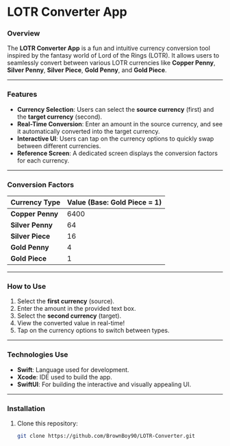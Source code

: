 # LOTR Converter App

### Overview
The **LOTR Converter App** is a fun and intuitive currency conversion tool inspired by the fantasy world of Lord of the Rings (LOTR). It allows users to seamlessly convert between various LOTR currencies like **Copper Penny**, **Silver Penny**, **Silver Piece**, **Gold Penny**, and **Gold Piece**.

---

### Features
- **Currency Selection**: Users can select the **source currency** (first) and the **target currency** (second).
- **Real-Time Conversion**: Enter an amount in the source currency, and see it automatically converted into the target currency.
- **Interactive UI**: Users can tap on the currency options to quickly swap between different currencies.
- **Reference Screen**: A dedicated screen displays the conversion factors for each currency.

---

### Conversion Factors
| Currency Type     | Value (Base: Gold Piece = 1) |
|--------------------|------------------------------|
| **Copper Penny**   | 6400                        |
| **Silver Penny**   | 64                          |
| **Silver Piece**   | 16                          |
| **Gold Penny**     | 4                           |
| **Gold Piece**     | 1                           |

---

### How to Use
1. Select the **first currency** (source).
2. Enter the amount in the provided text box.
3. Select the **second currency** (target).
4. View the converted value in real-time!
5. Tap on the currency options to switch between types.

---

### Technologies Use
- **Swift**: Language used for development.
- **Xcode**: IDE used to build the app.
- **SwiftUI**: For building the interactive and visually appealing UI.

---

### Installation
1. Clone this repository:
   ```bash
   git clone https://github.com/BrownBoy90/LOTR-Converter.git

